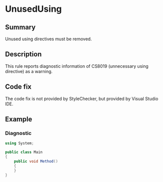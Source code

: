 # UnusedUsing

## Summary

Unused using directives must be removed.

## Description

This rule reports diagnostic information of CS8019 (unnecessary using directive) as a warning.

## Code fix

The code fix is not provided by StyleChecker, but provided by Visual Studio IDE.

## Example

### Diagnostic

```csharp
using System;

public class Main
{
    public void Method()
    {
    }
}
```
